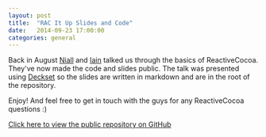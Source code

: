 ```yaml
---
layout: post
title:  "RAC It Up Slides and Code"
date:   2014-09-23 17:00:00
categories: general
---
```


Back in August [Niall](http://twitter.com/imnk) and [Iain](http://twitter.com/ominiom) talked us through the basics of ReactiveCocoa.  They've now made the code and slides public.  The talk was presented using [Deckset](http://twitter.com/decksetapp) so the slides are written in markdown and are in the root of the repository.

Enjoy! And feel free to get in touch with the guys for any ReactiveCocoa questions :)

[Click here to view the public repository on GitHub](https://github.com/nsbelfast/rac-it-up)